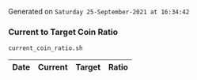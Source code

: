 Generated on `Saturday 25-September-2021 at 16:34:42`

### Current to Target Coin Ratio
`current_coin_ratio.sh`

Date|Current|Target|Ratio
---|---|---|---
